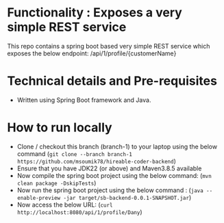 # Functionality : Exposes a very simple REST service
This repo contains a spring boot based very simple REST service which exposes the below endpoint:
/api/1/profile/{customerName}


# Technical details and Pre-requisites
- Written using Spring Boot framework and Java.



# How to run locally
- Clone / checkout this branch (branch-1) to your laptop using the below command
  (`git clone --branch branch-1 https://github.com/msoumik78/hireable-coder-backend`)
- Ensure that you have JDK22 (or above) and Maven3.8.5 available
- Now compile the spring boot project using the below command:
  (`mvn clean package -DskipTests`)
- Now run the spring boot project using the below command :
  (`java --enable-preview -jar target/sb-backend-0.0.1-SNAPSHOT.jar`)
- Now access the below URL:
  (`curl  http://localhost:8080/api/1/profile/Dany`)
